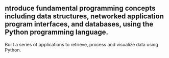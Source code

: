 ## ntroduce fundamental programming concepts including data structures, networked application program interfaces, and databases, using the Python programming language.
Built a series of applications to retrieve, process and visualize data using Python.
